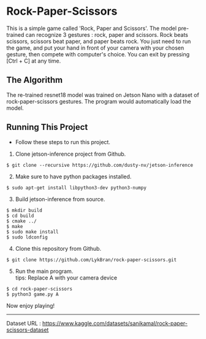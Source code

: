 # Rock-Paper-Scissors  
This is a simple game called 'Rock, Paper and Scissors'. The model pre-trained can recognize 3 gestures : rock, paper and scissors. Rock beats scissors, scissors beat paper, and paper beats rock. You just need to run the game, and put your hand in front of your camera with your chosen gesture, then compete with computer's choice. You can exit by pressing [Ctrl + C] at any time.  
## The Algorithm  
The re-trained resnet18 model was trained on Jetson Nano with a dataset of rock-paper-scissors gestures. The program would automatically load the model.  
## Running This Project  
* Follow these steps to run this project.  
1. Clone jetson-inference project from Github.  
```
$ git clone --recursive https://github.com/dusty-nv/jetson-inference
```
2. Make sure to have python packages installed.  
```
$ sudo apt-get install libpython3-dev python3-numpy
```
3. Build jetson-inference from source.  
```
$ mkdir build
$ cd build
$ cmake ../
$ make
$ sudo make install
$ sudo ldconfig
```
4. Clone this repository from Github.  
```
$ git clone https://github.com/LykBran/rock-paper-scissors.git
```
5. Run the main program.  
tips: Replace A with your camera device  
```
$ cd rock-paper-scissors
$ python3 game.py A
```
Now enjoy playing!  

---

Dataset URL : https://www.kaggle.com/datasets/sanikamal/rock-paper-scissors-dataset  
